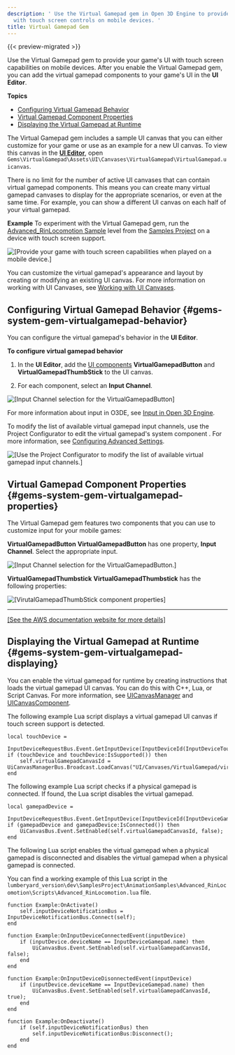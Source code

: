 ```yaml
---
description: ' Use the Virtual Gamepad gem in Open 3D Engine to provide your game''s UI
  with touch screen controls on mobile devices. '
title: Virtual Gamepad Gem
---
```


{{< preview-migrated >}}

Use the Virtual Gamepad gem to provide your game's UI with touch screen capabilities on mobile devices\. After you enable the Virtual Gamepad gem, you can add the virtual gamepad components to your game's UI in the **UI Editor**\.

**Topics**
+ [Configuring Virtual Gamepad Behavior](#gems-system-gem-virtualgamepad-behavior)
+ [Virtual Gamepad Component Properties](#gems-system-gem-virtualgamepad-properties)
+ [Displaying the Virtual Gamepad at Runtime](#gems-system-gem-virtualgamepad-displaying)

The Virtual Gamepad gem includes a sample UI canvas that you can either customize for your game or use as an example for a new UI canvas\. To view this canvas in the [**UI Editor**](/docs/user-guide/interactivity/user-interface/editor/using.md), open `Gems\VirtualGamepad\Assets\UI\Canvases\VirtualGamepad\VirtualGamepad.uicanvas`\.

There is no limit for the number of active UI canvases that can contain virtual gamepad components\. This means you can create many virtual gamepad canvases to display for the appropriate scenarios, or even at the same time\. For example, you can show a different UI canvas on each half of your virtual gamepad\.

**Example**
To experiment with the Virtual Gamepad gem, run the [Advanced\_RinLocomotion Sample](/docs/user-guide/visualization/animation/animation-editor/rin-locomotion-sample.md) level from the [Samples Project](/docs/userguide/samples/projects/samples.md) on a device with touch screen support\.

![\[Provide your game with touch screen capabilities when played on a mobile device.\]](/images/shared/shared-gems-system-gem-virtualgamepad-1.png)

You can customize the virtual gamepad's appearance and layout by creating or modifying an existing UI canvas\. For more information on working with UI Canvases, see [Working with UI Canvases](/docs/user-guide/interactivity/user-interface/editor/creating-canvases.md)\.

## Configuring Virtual Gamepad Behavior {#gems-system-gem-virtualgamepad-behavior}

You can configure the virtual gamepad's behavior in the **UI Editor**\.

**To configure virtual gamepad behavior**

1. In the **UI Editor**, add the [UI components](/docs/user-guide/interactivity/user-interface/editor/components.md) **VirtualGamepadButton** and **VirtualGamepadThumbStick** to the UI canvas\.

1. For each component, select an **Input Channel**\.

![\[Input Channel selection for the VirtualGamepadButton\]](/images/user-guide/gems/gems-system-gem-virtualgamepad-2.png)

For more information about input in O3DE, see [Input in Open 3D Engine](/docs/user-guide/interactivity/input/input-intro.md)\.

To modify the list of available virtual gamepad input channels, use the Project Configurator to edit the virtual gamepad's system component \. For more information, see [Configuring Advanced Settings](/docs/userguide/configurator/advanced.md)\.

![\[Use the Project Configurator to modify the list of available virtual gamepad input channels.\]](/images/user-guide/gems/gems-system-gem-virtualgamepad-3.png)

## Virtual Gamepad Component Properties {#gems-system-gem-virtualgamepad-properties}

The Virtual Gamepad gem features two components that you can use to customize input for your mobile games:

****VirtualGamepadButton****
**VirtualGamepadButton** has one property, **Input Channel**\. Select the appropriate input\.

![\[Input Channel selection for the VirtualGamepadButton.\]](/images/user-guide/gems/gems-system-gem-virtualgamepad-properties-1.png)

****VirtualGamepadThumbstick****
**VirtualGamepadThumbstick** has the following properties:

![\[VirutalGamepadThumbStick component properties\]](/images/user-guide/gems/gems-system-gem-virtualgamepad-properties-2.png)
****
[\[See the AWS documentation website for more details\]](/docs/userguide/gems/builtin/virtualgamepad)

## Displaying the Virtual Gamepad at Runtime {#gems-system-gem-virtualgamepad-displaying}

You can enable the virtual gamepad for runtime by creating instructions that loads the virtual gamepad UI canvas\. You can do this with C\+\+, Lua, or Script Canvas\. For more information, see [UICanvasManager](/docs/userguide/scripting/lua/ces-api-ui-uicanvasmanager.md) and [UICanvasComponent](/docs/userguide/scripting/lua/ces-api-ui-uicanvascomponent.md)\.

The following example Lua script displays a virtual gamepad UI canvas if touch screen support is detected\.

```
local touchDevice =
    InputDeviceRequestBus.Event.GetInputDevice(InputDeviceId(InputDeviceTouch.name))
if (touchDevice and touchDevice:IsSupported()) then
    self.virtualGamepadCanvasId = UiCanvasManagerBus.Broadcast.LoadCanvas("UI/Canvases/VirtualGamepad/virtualgamepad.uicanvas");
end
```

The following example Lua script checks if a physical gamepad is connected\. If found, the Lua script disables the virtual gamepad\.

```
local gamepadDevice =
    InputDeviceRequestBus.Event.GetInputDevice(InputDeviceId(InputDeviceGamepad.name))
if (gamepadDevice and gamepadDevice:IsConnected()) then
    UiCanvasBus.Event.SetEnabled(self.virtualGamepadCanvasId, false);
end
```

The following Lua script enables the virtual gamepad when a physical gamepad is disconnected and disables the virtual gamepad when a physical gamepad is connected\.

You can find a working example of this Lua script in the `lumberyard_version\dev\SamplesProject\AnimationSamples\Advanced_RinLocomotion\Scripts\Advanced_RinLocomotion.lua` file\.

```
function Example:OnActivate()
    self.inputDeviceNotificationBus = InputDeviceNotificationBus.Connect(self);
end

function Example:OnInputDeviceConnectedEvent(inputDevice)
    if (inputDevice.deviceName == InputDeviceGamepad.name) then
        UiCanvasBus.Event.SetEnabled(self.virtualGamepadCanvasId, false);
    end
end

function Example:OnInputDeviceDisonnectedEvent(inputDevice)
    if (inputDevice.deviceName == InputDeviceGamepad.name) then
        UiCanvasBus.Event.SetEnabled(self.virtualGamepadCanvasId, true);
    end
end

function Example:OnDeactivate()
    if (self.inputDeviceNotificationBus) then
        self.inputDeviceNotificationBus:Disconnect();
    end
end
```
